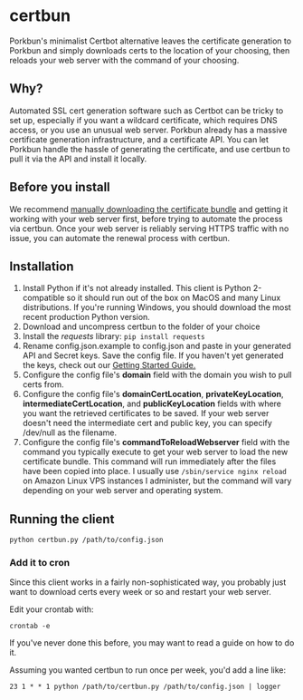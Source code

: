 # certbun

Porkbun's minimalist Certbot alternative leaves the certificate generation to Porkbun and simply downloads certs to the location of your choosing, then reloads your web server with the command of your choosing.

## Why?
Automated SSL cert generation software such as Certbot can be tricky to set up, especially if you want a wildcard certificate, which requires DNS access, or you use an unusual web server. Porkbun already has a massive certificate generation infrastructure, and a certificate API. You can let Porkbun handle the hassle of generating the certificate, and use certbun to pull it via the API and install it locally.

## Before you install
We recommend [manually downloading the certificate bundle](https://kb.porkbun.com/article/71-how-your-free-ssl-certificate-works) and getting it working with your web server first, before trying to automate the process via certbun. Once your web server is reliably serving HTTPS traffic with no issue, you can automate the renewal process with certbun.

## Installation 

 1. Install Python if it's not already installed. This client is Python 2-compatible so it should run out of the box on MacOS and many Linux distributions. If you're running Windows, you should download the most recent production Python version.
 2. Download and uncompress certbun to the folder of your choice
 3. Install the *requests* library:
 	`pip install requests`
 4. Rename config.json.example to config.json and paste in your generated API and Secret keys. Save the config file. If you haven't yet generated the keys, check out our [Getting Started Guide.](https://kb.porkbun.com/article/190-getting-started-with-the-porkbun-dns-api) 
 5. Configure the config file's **domain**
field with the domain you wish to pull certs from.
6. Configure the config file's  **domainCertLocation**, **privateKeyLocation**, **intermediateCertLocation**, and **publicKeyLocation** fields with where you want the retrieved certificates to be saved. If your web server doesn't need the intermediate cert and public key, you can specify /dev/null as the filename.
7. Configure the config file's **commandToReloadWebserver** field with the command you typically execute to get your web server to load the new certificate bundle. This command will run immediately after the files have been copied into place. I usually use `/sbin/service nginx reload` on Amazon Linux VPS instances I administer, but the command will vary depending on your web server and operating system.


## Running the client

    python certbun.py /path/to/config.json 

### Add it to cron
Since this client works in a fairly non-sophisticated way, you probably just want to download certs every week or so and restart your web server. 

Edit your crontab with:

	crontab -e

If you've never done this before, you may want to read a guide on how to do it. 

Assuming you wanted certbun to run once per week, you'd add a line like:

	23 1 * * 1 python /path/to/certbun.py /path/to/config.json | logger

